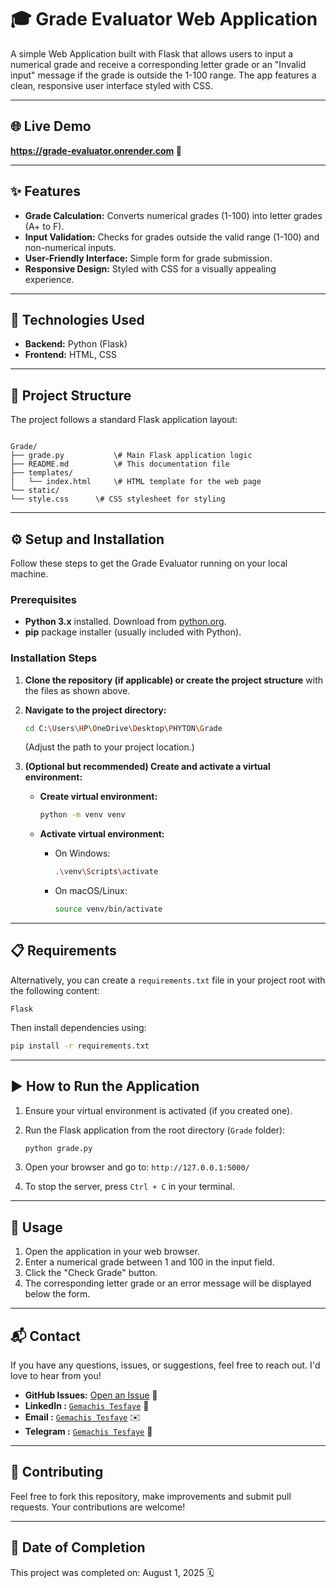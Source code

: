 # 🎓 Grade Evaluator Web Application


A simple Web Application built with Flask that allows users to input a numerical grade and receive a corresponding letter grade  or an "Invalid input" message if the grade is outside the 1-100 range. The app features a clean, responsive user interface styled with CSS.

---

## 🌐 Live Demo

**https://grade-evaluator.onrender.com 🚀**


---
## ✨ Features

* **Grade Calculation:** Converts numerical grades (1-100) into letter grades (A+ to F).
* **Input Validation:** Checks for grades outside the valid range (1-100) and non-numerical inputs.
* **User-Friendly Interface:** Simple form for grade submission.
* **Responsive Design:** Styled with CSS for a visually appealing experience.

---

## 🚀 Technologies Used

* **Backend:** Python (Flask)
* **Frontend:** HTML, CSS

---

## 📁 Project Structure

The project follows a standard Flask application layout:

```

Grade/
├── grade.py           \# Main Flask application logic
├── README.md          \# This documentation file
├── templates/
│   └── index.html     \# HTML template for the web page
└── static/
└── style.css      \# CSS stylesheet for styling

````

---

## ⚙️ Setup and Installation

Follow these steps to get the Grade Evaluator running on your local machine.

### Prerequisites

* **Python 3.x** installed. Download from [python.org](https://www.python.org/downloads/).
* **pip** package installer (usually included with Python).

### Installation Steps

1.  **Clone the repository (if applicable) or create the project structure** with the files as shown above.
2.  **Navigate to the project directory:**

    ```bash
    cd C:\Users\HP\OneDrive\Desktop\PHYTON\Grade
    ```
    (Adjust the path to your project location.)

3.  **(Optional but recommended) Create and activate a virtual environment:**
    * **Create virtual environment:**

        ```bash
        python -m venv venv
        ```
    * **Activate virtual environment:**
        * On Windows:

            ```bash
            .\venv\Scripts\activate
            ```
        * On macOS/Linux:

            ```bash
            source venv/bin/activate
            ```

---


## 📋 Requirements

Alternatively, you can create a `requirements.txt` file in your project root with the following content:

```text
Flask
````

Then install dependencies using:

```bash
pip install -r requirements.txt
```


---


## ▶️ How to Run the Application

1.  Ensure your virtual environment is activated (if you created one).

2.  Run the Flask application from the root directory (`Grade` folder):

    ```bash
    python grade.py
    ```

3.  Open your browser and go to:
    `http://127.0.0.1:5000/`

4.  To stop the server, press `Ctrl + C` in your terminal.


---


## 📝 Usage

1.  Open the application in your web browser.
2.  Enter a numerical grade between 1 and 100 in the input field.
3.  Click the "Check Grade" button.
4.  The corresponding letter grade or an error message will be displayed below the form.




-----

## 📬 Contact

If you have any questions, issues, or suggestions, feel free to reach out. I'd love to hear from you\!

  * **GitHub Issues:** [Open an Issue](https://github.com/urjiiko1/GradeEvaluator/issues) 💬
  * **LinkedIn     :**     [`Gemachis Tesfaye`](https://www.linkedin.com/in/gemachis-tesfaye-137196318) 👤
  * **Email        :**     [`Gemachis Tesfaye`](mailto:gemachistesfaye36@gmail.com) ✉️
  * **Telegram     :**    [`Gemachis Tesfaye`](https://t.me/urjiiko1) 📱


---


## 🤝 Contributing

Feel free to fork this repository, make improvements and submit pull requests. Your contributions are welcome\!


---

## 📅 Date of Completion

This project was completed on: August 1, 2025 🗓️

